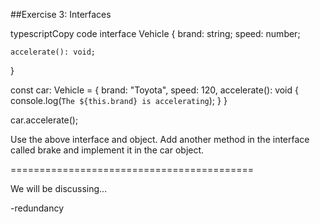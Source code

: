 ##Exercise 3: Interfaces

typescriptCopy code
interface Vehicle {
    brand: string;
    speed: number;
    
    accelerate(): void;
}

const car: Vehicle = {
    brand: "Toyota",
    speed: 120,
    accelerate(): void {
        console.log(`The ${this.brand} is accelerating`);
    }
}

car.accelerate();

Use the above interface and object. Add another method in the interface called brake and implement it in the car object.

==========================================

We will be discussing...

-redundancy